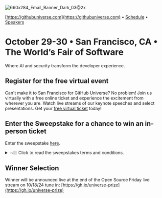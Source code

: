 
![660x284_Email_Banner_Dark_03@2x](https://github.com/user-attachments/assets/d756cd34-f314-4e08-bf77-ecd5ec2daa26)

[https://githubuniverse.com](https://githubuniverse.com) • [Schedule](https://reg.githubuniverse.com/flow/github/universe24/attendee-portal/page/sessioncatalog?tab.day=20241029) • [Speakers](https://reg.rainfocus.com/flow/github/universe24/attendee-portal/page/speakers)

# October 29-30 • San Francisco, CA • The Worldʼs Fair of Software

Where AI and security transform the developer experience.

## Register for the free virtual event

Can't make it to San Francisco for GitHub Universe? No problem! Join us virtually with a free online ticket and experience the excitement from wherever you are. Watch live streams of our keynote speeches and select presentations. Get your [free virtual ticket](https://githubuniverse.com/) today!

## Enter the Sweepstake for a chance to win an in-person ticket

Enter the sweepstake [here](https://www.research.net/r/P5KRTG9).

<details>
  <summary>👈🏼 Click to read the sweepstakes terms and conditions.</summary>

# MICROSOFT GITHUB UNIVERSE TICKET SWEEPSTAKES OFFICIAL RULES

## 1. SPONSOR
These Official Rules ("Rules") govern the operation of the Microsoft GitHub Universe Ticket Sweepstakes ("Sweepstakes"). Microsoft Corporation, One Microsoft Way, Redmond, WA, 98052, USA, is the Sweepstakes sponsor ("Sponsor").

## 2. DEFINITIONS
In these Rules, "Microsoft," "we," "our," and "us" refer to Sponsor and "you" and "yourself" refers to a Sweepstakes participant, or the parent/legal guardian of any Sweepstakes entrant who has not reached the age of majority to contractually obligate themselves in their legal place of residence. "Event" means the GitHub Universe conference held in San Francisco, CA from October 29, 2024 and ends at 11:59 p.m. Pacific Time ("PT") on October 30, 2024. By entering you (your parent/legal guardian if you are not the age of majority in your legal place of residence) agree to be bound by these Rules.

## 3. ENTRY PERIOD
The Sweepstakes starts at 12:00 a.m. PT on October 14, 2024, and ends at 11:59 p.m. PT on October 18, 2024 ("Entry Period").

## 4. ELIGIBILITY
To enter, you must be a legal resident of the fifty (50) United States (including the District of Columbia and Puerto Rico), and be eighteen (18) years of age or older. If you are eighteen (18) years of age or older but have not reached the age of majority in your legal place of residence, then you must have consent of a parent/legal guardian. Employees and directors of Microsoft Corporation and its subsidiaries, affiliates, advertising agencies, and Sweepstakes Parties are not eligible, nor are persons involved in the execution or administration of this promotion, or the family members of each above (parents, children, siblings, spouse/domestic partners, or individuals residing in the same household). Void in Cuba, Iran, North Korea, Sudan, Syria, Region of Crimea, Russia, and where otherwise prohibited by law.

## 5. HOW TO ENTER
No Purchase Necessary. You will receive one (1) entry by visiting the website for the Sweepstakes at https://www.research.net/r/P5KRTG9 and completing all of the registration requirements, including completion of a short survey. All required registration information must be provided to be eligible for entry. The entry limit is one (1) per person overall. Any attempt by you to obtain more than the stated number of entries by using multiple/different accounts, identities, registrations, logins, or any other methods will void your entries and you may be disqualified. Use of any automated system to participate is prohibited. We are not responsible for excess, lost, late, or incomplete entries. If disputed, entries will be deemed submitted by the "authorized account holder" of the email address, social media account, or other method used to enter. The "authorized account holder" is the natural person assigned to an email address by an internet or online service provider, or other organization responsible for assigning email addresses.

## 6. WINNER SELECTION AND NOTIFICATION
Pending confirmation of eligibility, potential prize winners will be selected by Microsoft or their Agent within seven (7) days following the Entry Period in a random drawing from among all eligible entries received. Winners will be notified via the contact information provided during entry no more than seven (7) days following the drawing with prize claim instructions, including submission deadlines. If a selected winner cannot be contacted, is ineligible, fails to claim a prize or fails to return any forms, the selected winner will forfeit their prize and an alternate winner will be selected time allowing. If you are a potential winner and you are eighteen (18) or older but have not reached the age of majority in your legal place of residence, we may require your parent/legal guardian to sign all required forms on your behalf. Only three (3) alternate winners will be selected, after which unclaimed prizes will remain unawarded.

## 7. PRIZES
The following prizes will be awarded:

One (1) Grand Prizes. Each winner will receive:
A general admission pass to attend the Event in person. Approximate Retail Value (ARV) $1,299.00 USD.

This pass includes:
- Access to in-person programming. Sessions, panels, product demos, GitHub Experts, immersive installations, a programmable badge, unparalleled networking, the world famous GitHub Shop, and more.
- Partner showcases. Demos, educational learning, networking, and even entertainment with our sponsors.
- Food and beverages. Includes breakfast, lunch, and snacks throughout the Event.

All costs of travel and accommodations are the responsibility of the winner.

The ARV of electronic prizes is subject to price fluctuations in the consumer marketplace based on, among other things, any gap in time between the date the ARV is estimated for purposes of these Official Rules and the date the prize is awarded or redeemed. We will determine the value of the prize to be the fair market value at the time of prize award.

The total Approximate Retail Value (ARV) of all prizes: $1,299.00 USD.

We will only award one (1) prize per person during the Entry Period. No more than the stated number of prizes will be awarded. No substitution, transfer, or assignment of prize permitted, except that Microsoft reserves the right to substitute a prize of equal or greater value in the event the offered prize is unavailable. Microsoft products awarded as prizes are awarded "AS IS" and WITHOUT WARRANTY OF ANY KIND, express or implied (including any implied warranty of merchantability or fitness for a particular purpose); you assume the entire risk of quality and performance, and should the prizes prove defective, you assume the entire cost of all necessary servicing or repair. This is so even if the Microsoft product mentions a warranty on its packaging, in a manual, or in marketing materials; no warranty applies to Microsoft products awarded as prizes. Microsoft does not give any warranty of any kind, express or implied (including any implied warranty of merchantability or fitness for a particular purpose) on products made by a company other than Microsoft that are awarded as prizes. Please contact the manufacturer to see if it is covered by that company's warranty.

Prizes will be sent no later than twenty-eight (28) days after winner selection. Prize winners may be required to complete and return prize claim and/or tax forms ("Forms") within the deadline stated in the winner notification. Taxes on the prize, if any, are the sole responsibility of the winner, who is advised to seek independent counsel regarding the tax implications of accepting a prize. By accepting a prize, you agree that Microsoft may use your entry, name, image and hometown online and in print, or in any other media, in connection with this Sweepstakes without payment or compensation to you, except where prohibited by law.

## 8. ODDS
The odds of winning are based on the number of eligible entries received.

## 9. GENERAL CONDITIONS AND RELEASE OF LIABILITY
To the extent allowed by law, by entering you agree to release and hold harmless Microsoft and its respective parents, partners, subsidiaries, affiliates, employees, and agents from any and all liability or any injury, loss, or damage of any kind arising in connection with this Sweepstakes or any prize won. All local laws apply. The decisions of Microsoft are final and binding.

We reserve the right to cancel, change, or suspend this Sweepstakes for any reason, including cheating, technology failure, catastrophe, war, or any other unforeseen or unexpected event that affects the integrity of this Sweepstakes, whether human or mechanical. If the integrity of the Sweepstakes cannot be restored, we may select winners from among all eligible entries received before we had to cancel, change or suspend the Sweepstakes.

If you attempt or we have strong reason to believe that you have compromised the integrity or the legitimate operation of this Sweepstakes by cheating, hacking, creating a bot or other automated program, or by committing fraud in any way, we may seek damages from you to the full extent of the law and you may be banned from participation in future Microsoft promotions.

## 10. USE OF YOUR ENTRY
Personal data you provide while entering this Sweepstakes will be used by Microsoft and/or its agents and prize fulfillers acting on Microsoft's behalf only for the administration and operation of this Sweepstakes and in accordance with the Microsoft Privacy Statement.

## 11. GOVERNING LAW
This Sweepstakes will be governed by the laws of the State of Washington, and you consent to the exclusive jurisdiction and venue of the courts of the State of Washington for any disputes arising out of this Sweepstakes.

## 12. WINNERS LIST
Send an email to angriff@microsoft.com with the subject line "GitHub Universe Ticket Sweepstakes winners" within thirty (30) days of October 18, 2024 to receive a list of winners.

</details>

## Winner Selection

Winner will be announced live at the end of the Open Source Friday live stream on 10/18/24 tune in: [https://gh.io/universe-prize](https://gh.io/universe-prize)


